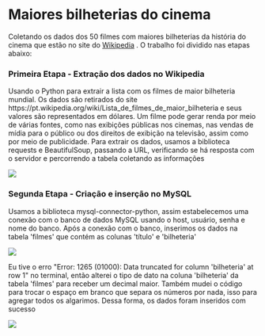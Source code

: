 <h1>Maiores bilheterias do cinema</h1>
<p>Coletando os dados dos 50 filmes com maiores bilheterias da história do cinema que estão no site do <a href="https://pt.wikipedia.org/wiki/Lista_de_filmes_de_maior_bilheteria">Wikipedia</a>
. O trabalho foi dividido nas etapas abaixo: </p>

<h3>Primeira Etapa - Extração dos dados no Wikipedia</h3>
<p>Usando o Python para extrair a lista com os filmes de maior bilheteria mundial. Os dados são retirados do site https://pt.wikipedia.org/wiki/Lista_de_filmes_de_maior_bilheteria e seus valores são representados em dólares. Um filme pode gerar renda por meio de várias fontes, como nas exibições públicas nos cinemas, nas vendas de mídia para o público ou dos direitos de exibição na televisão, assim como por meio de publicidade. 
Para extrair os dados, usamos a biblioteca requests e BeautifulSoup, passando a URL, verificando se há resposta com o servidor e percorrendo a tabela coletando as informações</p>

<img src="https://github.com/danoliver1792/maiores_bilheterias/assets/99451711/3fa90675-f1a5-4cf3-a5e7-83168611c2c9">

<h3>Segunda Etapa - Criação e inserção no MySQL</h3>
<p>Usamos a biblioteca mysql-connector-python, assim estabelecemos uma conexão com o banco de dados MySQL usando o host,
  usuário, senha e nome do banco. Após a conexão com o banco, inserimos os dados na tabela 'filmes' que contém as colunas 'título' e 'bilheteria'</p>

<img src="https://github.com/danoliver1792/maiores_bilheterias/assets/99451711/bc87c00e-c314-4da3-96e6-2511425fd57e">

<p>Eu tive o erro "Error: 1265 (01000): Data truncated for column 'bilheteria' at row 1" no terminal, então alterei o tipo de dato na coluna 'bilheteria' da tabela 'filmes' para receber um decimal maior. 
  Também mudei o código para trocar o espaço em branco que separa os números por nada, isso para agregar todos os algarimos. Dessa forma, os dados foram inseridos com sucesso</p>

<img src="https://github.com/danoliver1792/maiores_bilheterias/assets/99451711/a79fa9fa-612d-45bf-b27b-da0448af4297">
